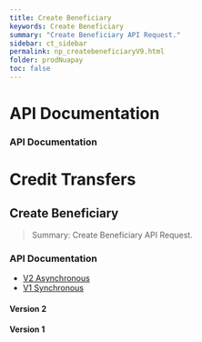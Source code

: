 ```yaml
---
title: Create Beneficiary
keywords: Create Beneficiary
summary: "Create Beneficiary API Request."
sidebar: ct_sidebar
permalink: np_createbeneficiaryV9.html
folder: prodNuapay
toc: false
---
```


<h1>API Documentation</h1>

### API Documentation

# Credit Transfers

## Create Beneficiary

> Summary: Create Beneficiary API Request.

### API Documentation

<div class="api-docs">
  <ul id="profileTabs" class="nav nav-tabs">
    <li><a href="#V2" data-toggle="tab">V2 Asynchronous</a></li>
    <li><a href="#V1" data-toggle="tab">V1 Synchronous</a></li>
  </ul>

  <div class="tab-content">
    <div role="tabpanel" class="tab-pane" id="V2">
      <h4>Version 2</h4>
      <div id="V2-content"></div>
    </div>
    <div role="tabpanel" class="tab-pane" id="V1">
      <h4>Version 1</h4>
      <div id="V1-content"></div>
    </div>
  </div>
</div>

<script>
function loadRedoc(remoteDocs) {
    jQuery('<div/>', {
        id: 'docs-jekyll',
        class: 'some-class',
        title: 'now this div has a title!'
    }).prependTo('body');
    $("#docs-jekyll").hide();
    $("#docs-jekyll").load(remoteDocs);
}

function unloadRedoc() {
    document.getElementById("docs-jekyll").remove();
}

function insertDocs(contentId, locationSelector) {
    const div = document.getElementById(contentId);
    if (div) {
        div.removeAttribute('id');
        $(locationSelector).html(div);
    }
}

function loadV1Docs() {
    loadRedoc('https://sentenial.github.io/credit-transfers/docs/redoc.html');
    setTimeout(function() {
        insertDocs('operation/addCreditTransferUsingPOST', '#V1-content');
        unloadRedoc();
    }, 1000);
}

function loadV2Docs() {
    loadRedoc('https://sentenial.github.io/credit-transfers/docs/redoc-v2.html');
    setTimeout(function() {
        insertDocs('operation/addCreditTransferV2UsingPOST', '#V2-content');
        unloadRedoc();
    }, 1000);
}

function setActiveTab(tabId) {
    $('#profileTabs a[href="#' + tabId + '"]').tab('show');
    localStorage.setItem('activeTab', tabId);
}

$(document).ready(function() {
    var activeTab = localStorage.getItem('activeTab') || 'V2';

    setActiveTab(activeTab);

    if (activeTab === 'V1') {
        loadV1Docs();
    } else {
        loadV2Docs();
    }

    $('#profileTabs a').on('shown.bs.tab', function(e) {
        var target = $(e.target).attr("href").substr(1);
        setActiveTab(target);

        if (target === "V1" && $('#V1-content').is(':empty')) {
            loadV1Docs();
        } else if (target === "V2" && $('#V2-content').is(':empty')) {
            loadV2Docs();
        }
    });
});
</script>
